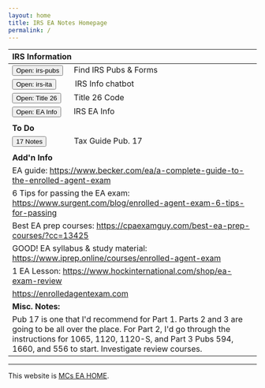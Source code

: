 ```yaml
---
layout: home
title: IRS EA Notes Homepage
permalink: /
---
```


<script>
function button1() { window.open("https://www.irs.gov/tax-professionals/enrolled-agents"); }
function button2() { window.open("https://www.irs.gov/forms-pubs"); }
function button3() { window.open("https://www.irs.gov/help/ita"); }
function button4() { window.open("https://www.govinfo.gov/content/pkg/USCODE-2021-title26/html/USCODE-2021-title26-subtitleA-chap1-subchapN.htm"); }
function button5() { window.open("/irs.ea/pages/001-pub17.tax.guide.md"); }
</script>


| **IRS Information** |
|:-|
| <button onclick="button2()">Open: irs-pubs</button> &nbsp;&nbsp;&nbsp; Find IRS Pubs & Forms|
| <button onclick="button3()">Open: irs-ita</button> &nbsp;&nbsp;&nbsp;&nbsp;&nbsp;&nbsp;&nbsp;&nbsp;IRS Info chatbot|
| <button onclick="button4()">Open: Title 26</button> &nbsp;&nbsp;&nbsp;&nbsp;&nbsp;Title 26 Code |
| <button onclick="button4()">Open: EA Info</button> &nbsp;&nbsp;&nbsp;&nbsp;&nbsp;IRS EA Info |
||
|**To Do**|
| <button onclick="button5()">17 Notes</button> &nbsp;&nbsp;&nbsp;&nbsp;&nbsp;&nbsp;&nbsp;&nbsp;&nbsp;&nbsp;&nbsp;&nbsp;Tax Guide Pub. 17 |
||
| **Add'n Info** |
| EA guide: https://www.becker.com/ea/a-complete-guide-to-the-enrolled-agent-exam|
| 6 Tips for passing the EA exam: https://www.surgent.com/blog/enrolled-agent-exam-6-tips-for-passing|
| Best EA prep courses: https://cpaexamguy.com/best-ea-prep-courses/?cc=13425|
| GOOD! EA syllabus & study material: https://www.iprep.online/courses/enrolled-agent-exam|
| 1 EA Lesson: https://www.hockinternational.com/shop/ea-exam-review|
| https://enrolledagentexam.com|
| **Misc. Notes:** |
| Pub 17 is one that I'd recommend for Part 1. Parts 2 and 3 are going to be all over the place. For Part 2, I'd go through the instructions for 1065, 1120, 1120-S, and Part 3 Pubs 594, 1660, and 556 to start. Investigate review courses.|

---

This website is [MCs EA HOME](https://mcc-us.github.io/irs.ea/).
